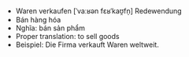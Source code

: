 - Waren verkaufen	[ˈvaːʁən fɛʁˈkaʊ̯fn̩]	Redewendung
- Bán hàng hóa
- Nghĩa: bán sản phẩm
- Proper translation: to sell goods
- Beispiel: Die Firma verkauft Waren weltweit.